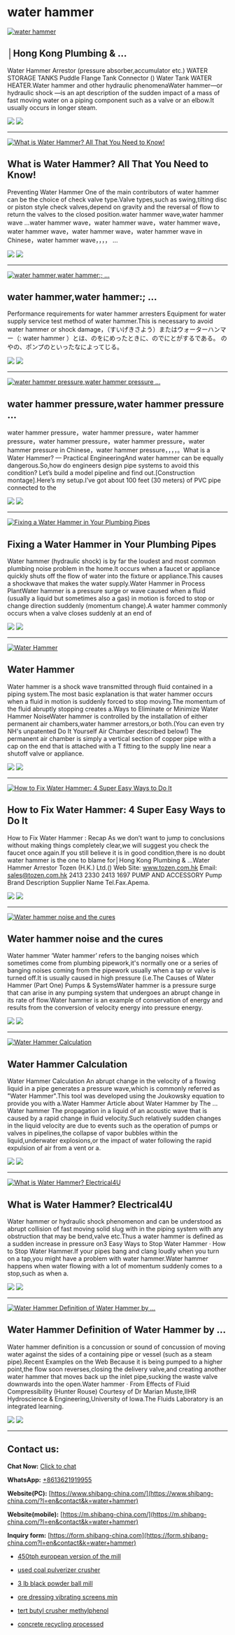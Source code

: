 # water hammer

<a href="https://swt.shibang-china.com/?l=en&img&k=water+hammer" target="_blank">![water hammer](http://static.shibang-china.com/all-800x300/350.jpg)</a>

## │Hong Kong Plumbing &amp; …
Water Hammer Arrestor (pressure absorber,accumulator etc.) WATER STORAGE TANKS Puddle Flange Tank Connector () Water Tank WATER HEATER.Water hammer and other hydraulic phenomenaWater hammer—or hydraulic shock —is an apt description of the sudden impact of a mass of fast moving water on a piping component such as a valve or an elbow.It usually occurs in longer steam.


<a href="https://whatsapp.shibangsoft.com/WhatsApp.php" target="_blank" title="WhatsApp">![](http://static.shibang-china.com/icon/whatsapp.png)</a> <a href="https://swt.shibang-china.com/?l=en&icon&k=water+hammer" target="_blank">![](http://static.shibang-china.com/icon/chat-en.png)</a>

---

<a href="https://swt.shibang-china.com/?l=en&img&k=water+hammer" target="_blank">![What is Water Hammer? All That You Need to Know!](http://static.shibang-china.com/all-800x300/524.jpg)</a>

## What is Water Hammer? All That You Need to Know!
Preventing Water Hammer One of the main contributors of water hammer can be the choice of check valve type.Valve types,such as swing,tilting disc or piston style check valves,depend on gravity and the reversal of flow to return the valves to the closed position.water hammer wave,water hammer wave …water hammer wave，water hammer wave，water hammer wave，water hammer wave，water hammer wave，water hammer wave in Chinese，water hammer wave，，，， …


<a href="https://whatsapp.shibangsoft.com/WhatsApp.php" target="_blank" title="WhatsApp">![](http://static.shibang-china.com/icon/whatsapp.png)</a> <a href="https://swt.shibang-china.com/?l=en&icon&k=water+hammer" target="_blank">![](http://static.shibang-china.com/icon/chat-en.png)</a>

---

<a href="https://swt.shibang-china.com/?l=en&img&k=water+hammer" target="_blank">![water hammer,water hammer:; …](http://static.shibang-china.com/all-800x300/817.jpg)</a>

## water hammer,water hammer:; …
Performance requirements for water hammer arresters Equipment for water supply service test method of water hammer.This is necessary to avoid water hammer or shock damage，（すいげきさよう）またはウォーターハンマー（: water hammer ）とは、のをにめったときに、のでにとがするである。 のやの、ポンプのといったなによってじる。


<a href="https://whatsapp.shibangsoft.com/WhatsApp.php" target="_blank" title="WhatsApp">![](http://static.shibang-china.com/icon/whatsapp.png)</a> <a href="https://swt.shibang-china.com/?l=en&icon&k=water+hammer" target="_blank">![](http://static.shibang-china.com/icon/chat-en.png)</a>

---

<a href="https://swt.shibang-china.com/?l=en&img&k=water+hammer" target="_blank">![water hammer pressure,water hammer pressure …](http://static.shibang-china.com/all-800x300/1511.jpg)</a>

## water hammer pressure,water hammer pressure …
water hammer pressure，water hammer pressure，water hammer pressure，water hammer pressure，water hammer pressure，water hammer pressure in Chinese，water hammer pressure，，，，。What is a Water Hammer? — Practical EngineeringAnd water hammer can be equally dangerous.So,how do engineers design pipe systems to avoid this condition? Let’s build a model pipeline and find out.[Construction montage].Here’s my setup.I’ve got about 100 feet (30 meters) of PVC pipe connected to the


<a href="https://whatsapp.shibangsoft.com/WhatsApp.php" target="_blank" title="WhatsApp">![](http://static.shibang-china.com/icon/whatsapp.png)</a> <a href="https://swt.shibang-china.com/?l=en&icon&k=water+hammer" target="_blank">![](http://static.shibang-china.com/icon/chat-en.png)</a>

---

<a href="https://swt.shibang-china.com/?l=en&img&k=water+hammer" target="_blank">![Fixing a Water Hammer in Your Plumbing Pipes](http://static.shibang-china.com/all-800x300/1211.jpg)</a>

## Fixing a Water Hammer in Your Plumbing Pipes
Water hammer (hydraulic shock) is by far the loudest and most common plumbing noise problem in the home.It occurs when a faucet or appliance quickly shuts off the flow of water into the fixture or appliance.This causes a shockwave that makes the water supply.Water Hammer in Process PlantWater hammer is a pressure surge or wave caused when a fluid (usually a liquid but sometimes also a gas) in motion is forced to stop or change direction suddenly (momentum change).A water hammer commonly occurs when a valve closes suddenly at an end of


<a href="https://whatsapp.shibangsoft.com/WhatsApp.php" target="_blank" title="WhatsApp">![](http://static.shibang-china.com/icon/whatsapp.png)</a> <a href="https://swt.shibang-china.com/?l=en&icon&k=water+hammer" target="_blank">![](http://static.shibang-china.com/icon/chat-en.png)</a>

---

<a href="https://swt.shibang-china.com/?l=en&img&k=water+hammer" target="_blank">![Water Hammer](http://static.shibang-china.com/all-800x300/82.jpg)</a>

## Water Hammer
Water hammer is a shock wave transmitted through fluid contained in a piping system.The most basic explanation is that water hammer occurs when a fluid in motion is suddenly forced to stop moving.The momentum of the fluid abruptly stopping creates a.Ways to Eliminate or Minimize Water Hammer NoiseWater hammer is controlled by the installation of either permanent air chambers,water hammer arrestors,or both.(You can even try NH's unpatented Do It Yourself Air Chamber described below!) The permanent air chamber is simply a vertical section of copper pipe with a cap on the end that is attached with a T fitting to the supply line near a shutoff valve or appliance.


<a href="https://whatsapp.shibangsoft.com/WhatsApp.php" target="_blank" title="WhatsApp">![](http://static.shibang-china.com/icon/whatsapp.png)</a> <a href="https://swt.shibang-china.com/?l=en&icon&k=water+hammer" target="_blank">![](http://static.shibang-china.com/icon/chat-en.png)</a>

---

<a href="https://swt.shibang-china.com/?l=en&img&k=water+hammer" target="_blank">![How to Fix Water Hammer: 4 Super Easy Ways to Do It](http://static.shibang-china.com/all-800x300/1044.jpg)</a>

## How to Fix Water Hammer: 4 Super Easy Ways to Do It
How to Fix Water Hammer : Recap As we don’t want to jump to conclusions without making things completely clear,we will suggest you check the faucet once again.If you still believe it is in good condition,there is no doubt water hammer is the one to blame for│Hong Kong Plumbing &amp; …Water Hammer Arrestor Tozen (H.K.) Ltd.() Web Site: www.tozen.com.hk Email: sales@tozen.com.hk 2413 2330 2413 1697 PUMP AND ACCESSORY Pump Brand Description Supplier Name Tel.Fax.Apema.


<a href="https://whatsapp.shibangsoft.com/WhatsApp.php" target="_blank" title="WhatsApp">![](http://static.shibang-china.com/icon/whatsapp.png)</a> <a href="https://swt.shibang-china.com/?l=en&icon&k=water+hammer" target="_blank">![](http://static.shibang-china.com/icon/chat-en.png)</a>

---

<a href="https://swt.shibang-china.com/?l=en&img&k=water+hammer" target="_blank">![Water hammer noise and the cures](http://static.shibang-china.com/all-800x300/877.jpg)</a>

## Water hammer noise and the cures
Water hammer ‘Water hammer’ refers to the banging noises which sometimes come from plumbing pipework,it's normally one or a series of banging noises coming from the pipework usually when a tap or valve is turned off.It is usually caused in high pressure (i.e.The Causes of Water Hammer (Part One) Pumps &amp; SystemsWater hammer is a pressure surge that can arise in any pumping system that undergoes an abrupt change in its rate of flow.Water hammer is an example of conservation of energy and results from the conversion of velocity energy into pressure energy.


<a href="https://whatsapp.shibangsoft.com/WhatsApp.php" target="_blank" title="WhatsApp">![](http://static.shibang-china.com/icon/whatsapp.png)</a> <a href="https://swt.shibang-china.com/?l=en&icon&k=water+hammer" target="_blank">![](http://static.shibang-china.com/icon/chat-en.png)</a>

---

<a href="https://swt.shibang-china.com/?l=en&img&k=water+hammer" target="_blank">![Water Hammer Calculation](http://static.shibang-china.com/all-800x300/186.jpg)</a>

## Water Hammer Calculation
Water Hammer Calculation An abrupt change in the velocity of a flowing liquid in a pipe generates a pressure wave,which is commonly referred as &quot;Water Hammer&quot;.This tool was developed using the Joukowsky equation to provide you with a.Water Hammer Article about Water Hammer by The …Water hammer The propagation in a liquid of an acoustic wave that is caused by a rapid change in fluid velocity.Such relatively sudden changes in the liquid velocity are due to events such as the operation of pumps or valves in pipelines,the collapse of vapor bubbles within the liquid,underwater explosions,or the impact of water following the rapid expulsion of air from a vent or a.


<a href="https://whatsapp.shibangsoft.com/WhatsApp.php" target="_blank" title="WhatsApp">![](http://static.shibang-china.com/icon/whatsapp.png)</a> <a href="https://swt.shibang-china.com/?l=en&icon&k=water+hammer" target="_blank">![](http://static.shibang-china.com/icon/chat-en.png)</a>

---

<a href="https://swt.shibang-china.com/?l=en&img&k=water+hammer" target="_blank">![What is Water Hammer? Electrical4U](http://static.shibang-china.com/all-800x300/1127.jpg)</a>

## What is Water Hammer? Electrical4U
Water hammer or hydraulic shock phenomenon and can be understood as abrupt collision of fast moving solid slug with in the piping system with any obstruction that may be bend,valve etc.Thus a water hammer is defined as a sudden increase in pressure on3 Easy Ways to Stop Water Hammer&nbsp;&#0183;&#32;How to Stop Water Hammer.If your pipes bang and clang loudly when you turn on a tap,you might have a problem with water hammer.Water hammer happens when water flowing with a lot of momentum suddenly comes to a stop,such as when a.


<a href="https://whatsapp.shibangsoft.com/WhatsApp.php" target="_blank" title="WhatsApp">![](http://static.shibang-china.com/icon/whatsapp.png)</a> <a href="https://swt.shibang-china.com/?l=en&icon&k=water+hammer" target="_blank">![](http://static.shibang-china.com/icon/chat-en.png)</a>

---

<a href="https://swt.shibang-china.com/?l=en&img&k=water+hammer" target="_blank">![Water Hammer Definition of Water Hammer by …](http://static.shibang-china.com/all-800x300/1034.jpg)</a>

## Water Hammer Definition of Water Hammer by …
Water hammer definition is a concussion or sound of concussion of moving water against the sides of a containing pipe or vessel (such as a steam pipe).Recent Examples on the Web Because it is being pumped to a higher point,the flow soon reverses,closing the delivery valve,and creating another water hammer that moves back up the inlet pipe,sucking the waste valve downwards into the open.Water hammer&nbsp;&#0183;&#32;From Effects of Fluid Compressibility (Hunter Rouse) Courtesy of Dr Marian Muste,IIHR Hydroscience &amp; Engineering,University of Iowa.The Fluids Laboratory is an integrated learning.


<a href="https://whatsapp.shibangsoft.com/WhatsApp.php" target="_blank" title="WhatsApp">![](http://static.shibang-china.com/icon/whatsapp.png)</a> <a href="https://swt.shibang-china.com/?l=en&icon&k=water+hammer" target="_blank">![](http://static.shibang-china.com/icon/chat-en.png)</a>

---
## Contact us:

**Chat Now:** [Click to chat](https://swt.shibang-china.com?l=en&contact&k=water+hammer)

**WhatsApp:**  [+8613621919955](https://whatsapp.shibangsoft.com/WhatsApp.php)

**Website(PC):** [https://www.shibang-china.com/](https://www.shibang-china.com/?l=en&contact&k=water+hammer)

**Website(mobile):** [https://m.shibang-china.com/](https://m.shibang-china.com/?l=en&contact&k=water+hammer)

**Inquiry form:** [https://form.shibang-china.com](https://form.shibang-china.com?l=en&contact&k=water+hammer)

* [450tph european version of the mill](../137/450tph%20european%20version%20of%20the%20mill.md)

* [used coal pulverizer crusher](../139/used%20coal%20pulverizer%20crusher.md)

* [3 lb black powder ball mill](../131/3%20lb%20black%20powder%20ball%20mill.md)

* [ore dressing vibrating screens min](../139/ore%20dressing%20vibrating%20screens%20min.md)

* [tert butyl crusher methylphenol](../131/tert%20butyl%20crusher%20methylphenol.md)

* [concrete recycling processed](../126/concrete%20recycling%20processed.md)
